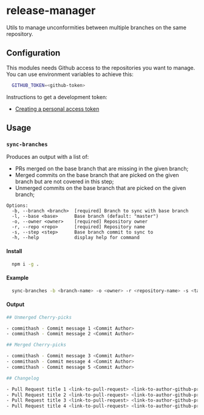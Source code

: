 # release-manager
Utils to manage unconformities between multiple branches on the same repository.

## Configuration

This modules needs Github access to the repositories you want to manage.
You can use environment variables to achieve this:

```sh
  GITHUB_TOKEN=<github-token>
```

Instructions to get a development token:
- [Creating a personal access token]

## Usage

### `sync-branches`

Produces an output with a list of:
- PRs merged on the base branch that are missing in the given branch;
- Merged commits on the base branch that are picked on the given branch but are not covered in this step;
- Unmerged commits on the base branch that are picked on the given branch;

```
Options:
  -b, --branch <branch>  [required] Branch to sync with base branch
  -l, --base <base>      Base branch (default: "master")
  -o, --owner <owner>    [required] Repository owner
  -r, --repo <repo>      [required] Repository name
  -s, --step <step>      Base branch commit to sync to
  -h, --help             display help for command
```

#### Install

```sh
  npm i -g .
```


#### Example

```sh
  sync-branches -b <branch-name> -o <owner> -r <repository-name> -s <target-commit-hash>
```

#### Output

```sh
## Unmerged Cherry-picks

- commithash - Commit message 1 <Commit Author>
- commithash - Commit message 2 <Commit Author>

## Merged Cherry-picks

- commithash - Commit message 3 <Commit Author>
- commithash - Commit message 4 <Commit Author>
- commithash - Commit message 5 <Commit Author>

## Changelog

- Pull Request title 1 <link-to-pull-request> <link-to-author-github-profile>
- Pull Request title 2 <link-to-pull-request> <link-to-author-github-profile>
- Pull Request title 3 <link-to-pull-request> <link-to-author-github-profile>
- Pull Request title 4 <link-to-pull-request> <link-to-author-github-profile>
```


[Creating a personal access token]: https://docs.github.com/en/github/authenticating-to-github/keeping-your-account-and-data-secure/creating-a-personal-access-token

